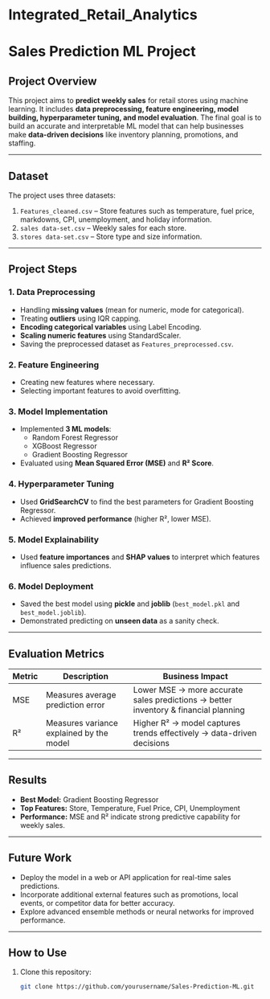 # Integrated_Retail_Analytics

# Sales Prediction ML Project

## **Project Overview**
This project aims to **predict weekly sales** for retail stores using machine learning. It includes **data preprocessing, feature engineering, model building, hyperparameter tuning, and model evaluation**. The final goal is to build an accurate and interpretable ML model that can help businesses make **data-driven decisions** like inventory planning, promotions, and staffing.

---

## **Dataset**
The project uses three datasets:  
1. `Features_cleaned.csv` – Store features such as temperature, fuel price, markdowns, CPI, unemployment, and holiday information.  
2. `sales data-set.csv` – Weekly sales for each store.  
3. `stores data-set.csv` – Store type and size information.

---

## **Project Steps**

### 1. **Data Preprocessing**
- Handling **missing values** (mean for numeric, mode for categorical).  
- Treating **outliers** using IQR capping.  
- **Encoding categorical variables** using Label Encoding.  
- **Scaling numeric features** using StandardScaler.  
- Saving the preprocessed dataset as `Features_preprocessed.csv`.

### 2. **Feature Engineering**
- Creating new features where necessary.  
- Selecting important features to avoid overfitting.

### 3. **Model Implementation**
- Implemented **3 ML models**:
  - Random Forest Regressor
  - XGBoost Regressor
  - Gradient Boosting Regressor
- Evaluated using **Mean Squared Error (MSE)** and **R² Score**.

### 4. **Hyperparameter Tuning**
- Used **GridSearchCV** to find the best parameters for Gradient Boosting Regressor.  
- Achieved **improved performance** (higher R², lower MSE).

### 5. **Model Explainability**
- Used **feature importances** and **SHAP values** to interpret which features influence sales predictions.

### 6. **Model Deployment**
- Saved the best model using **pickle** and **joblib** (`best_model.pkl` and `best_model.joblib`).  
- Demonstrated predicting on **unseen data** as a sanity check.

---

## **Evaluation Metrics**
| Metric | Description | Business Impact |
|--------|-------------|----------------|
| MSE    | Measures average prediction error | Lower MSE → more accurate sales predictions → better inventory & financial planning |
| R²     | Measures variance explained by the model | Higher R² → model captures trends effectively → data-driven decisions |

---

## **Results**
- **Best Model:** Gradient Boosting Regressor  
- **Top Features:** Store, Temperature, Fuel Price, CPI, Unemployment  
- **Performance:** MSE and R² indicate strong predictive capability for weekly sales.

---

## **Future Work**
- Deploy the model in a web or API application for real-time sales predictions.  
- Incorporate additional external features such as promotions, local events, or competitor data for better accuracy.  
- Explore advanced ensemble methods or neural networks for improved performance.

---

## **How to Use**
1. Clone this repository:
   ```bash
   git clone https://github.com/yourusername/Sales-Prediction-ML.git

